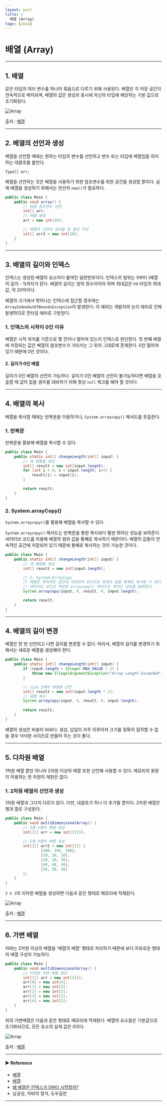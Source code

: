 ```yaml
---
layout: post
title: >
  배열 (Array)
tags: [Java]
---
```


# 배열 (Array)

---
## 1. 배열
같은 타입의 여러 변수를 하나의 묶음으로 다루기 위해 사용된다. 
배열은 각 저장 공간이 연속적으로 배치되며, 배열의 값은 생성과 동시에 자신의 타입에 해당하는 기본 값으로 초기화된다.

![Array](https://drive.google.com/uc?export=view&id=1MiH0umruSpHXW2425OLdaxP17Zlz8qn_ )

출처 : [배열](https://kwonsoonwoo.github.io/java/2019/03/19/배열.html)

---
## 2. 배열의 선언과 생성
배열을 선언할 때에는 원하는 타입의 변수를 선언하고 변수 또는 타입에 배열임을 의미하는 대괄호를 붙인다.
```text
Type[] arr;
```

배열을 선언하는 것은 배열을 사용하기 위한 참조변수를 위한 공간을 생성할 뿐이다. 실제 배열을 생성하기 위해서는 연산자 `new()`가 필요하다.

```java
public class Main {
    public void array() {
        // 배열 참조변수 선언
        int[] arr;
        // 배열 생성
        arr = new int[10];

        // 배열의 선언과 생성을 한 줄로 작성
        int[] arr2 = new int[10];
    }
}
```

---
## 3. 배열의 길이와 인덱스
인덱스는 생성된 배열의 요소마다 붙여진 일련번호이다. 인덱스의 범위는 0부터 (배열의 길이 - 1)까지가 된다.
배열의 길이는 양의 정수이어야 하며 최대값은 int 타입의 최대값, 약 20억이다.

배열의 크기에서 벗어나는 인덱스에 접근할 경우에는 `ArrayIndexOutOfBoundsException`이 발생한다. 
이 예외는 개발자의 논리 에러로 인해 발생하므로 런타임 에러로 구분된다.

### 1. 인덱스의 시작이 0인 이유
배열은 시작 위치를 기준으로 몇 칸이나 떨어져 있는지 인덱스로 판단한다.
첫 번째 배열에 저장되는 값은 배열의 참조변수가 가리키는 그 위치 그대로에 존재한다. 0칸 떨어져 있기 때문에 0인 것이다.

#### 2. 길이가 0인 배열
길이가 0인 배열의 선언이 가능하다. 길이가 0인 배열의 선언이 불가능하다면 배열을 호출할 때 값이 없을 경우를 대비하기 위해 항상 `null` 체크를 해야 할 것이다.

---
## 4. 배열의 복사
배열을 복사할 때에는 반복문을 이용하거나, `System.arraycopy()` 메서드를 호출한다.

### 1. 반복문
반복문을 활용해 배열을 복사할 수 있다.

```java
public class Main {
    public static int[] changeLength(int[] input) {
        // 새 배열을 생성
        int[] result = new int[input.length];
        for (int i = 0; i < input.length; i++) {
            result[i] = input[i];
        }

        return result;
    }
}
```

### 2. System.arrayCopy()
`System.arraycopy()`를 활용해 배열을 복사할 수 있다.

`System.arraycopy()` 메서드는 반복문을 통한 복사보다 훨씬 뛰어난 성능을 보여준다. 네이티브 코드를 이용해 배열의 범위 값을 통째로 복사하기 때문이다. 
배열의 값들이 연속적인 공간에 저장되어 있기 때문에 통째로 복사하는 것이 가능한 것이다.

```java
public class Main {
    public static int[] changeLength(int[] input) {
        // 새 배열을 생성
        int[] result = new int[input.length];

        // 2. System.ArrayCopy
        // 배열은 연속적인 공간에 저장되어 있으므로 범위의 값을 통째로 복사할 수 있다.
        // 네이티브 코드로 작성된 arraycopy() 메서드는 뛰어난 성능을 발휘한다.
        System.arraycopy(input, 0, result, 0, input.length);

        return result;
    }
}
```

---
## 4. 배열의 길이 변경
배열은 한 번 선언되고 나면 길이를 변경할 수 없다. 따라서, 배열의 길이를 변경하기 위해서는 새로운 배열을 생성해야 한다.

```java
public class Main {
    public static int[] changeLength(int[] input) {
        if (input.length > Integer.MAX_VALUE / 2) {
            throw new IllegalArgumentException("Array Length Exceeded");
        }

        // size 2배의 배열을 선언
        int[] result = new int[input.length * 2];
        // 배열 복사
        System.arraycopy(input, 0, result, 0, input.length);
        
        return result;
    }
}
```

배열의 생성은 비용이 비싸다. 생성, 삽입이 자주 이루어져 크기를 정확히 짐작할 수 없을 경우 넉넉한 사이즈로 만들어 주는 것이 좋다.

---
## 5. 다차원 배열
1차원 배열 뿐만 아니라 2차원 이상의 배열 또한 선언해 사용할 수 있다. 메모리의 용량이 허용하는 한 차원의 제한은 없다.

### 1. 2차원 배열의 선언과 생성
1차원 배열과 그다지 다르지 않다. 다만, 대괄호가 하나 더 추가될 뿐이다. 2차원 배열은 행과 열로 구성된다.

```java
public class Main {
    public void multiDimensionalArray() {
        // 3행 3열의 배열 생성
        int[][] arr = new int[3][3];
    
        // 5행 3열의 배열 생성
        int[][] arr2 = new int[][] {
                {100, 100, 100},
                {20, 20, 20},
                {30, 30, 30},
                {40, 40, 40},
                {50, 50, 50}
        };
    }
}
```

`3 X 3`의 이차원 배열을 생성하면 다음과 같은 형태로 메모리에 적재된다.

![Array](https://drive.google.com/uc?export=view&id=1DjJYeVkUruLJD32e3ife_YTKhzGxHp-H )

출처 : [배열](https://hongchangsub.com/javabasic9/)

---
## 6. 가변 배열
자바는 2차원 이상의 배열을 '배열의 배열' 형태로 처리하기 때문에 보다 자유로운 형태의 배열 구성이 가능하다.

```java
public class Main {
    public void multiDimensionalArray() {
        // 이차원 가변 배열 생성
        int[][] arr = new int[5][];
        arr[0] = new int[4];
        arr[1] = new int[3];
        arr[2] = new int[2];
        arr[3] = new int[2];
        arr[4] = new int[3];
    }
}
```

위의 가변배열은 다음과 같은 형태로 메모리에 적재된다. 배열의 요소들은 기본값으로 초기화되므로, 모든 요소의 실제 값은 0이다.

![Array](https://drive.google.com/uc?export=view&id=1iN_zM1Qx3sfu6FYpQepIWZrRiUOw8QMc )

출처 : [배열](https://hongchangsub.com/javabasic9/)

---
#### ▶ Reference
- [배열](https://hongchangsub.com/javabasic9/)
- [배열](https://kwonsoonwoo.github.io/java/2019/03/19/배열.html)
- [왜 배열은 인덱스가 0부터 시작할까?](https://get6.github.io/others/2020/why-index-start-zero/)
- 남궁성, 자바의 정석, 도우출판

---